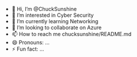 - 👋 Hi, I’m @ChuckSunshine
- 👀 I’m interested in Cyber Security
- 🌱 I’m currently learning Networking
- 💞️ I’m looking to collaborate on Azure
- 📫 How to reach me chucksunshine/README.md
- 😄 Pronouns: ...
- ⚡ Fun fact: ...

<!---
ChuckSunshine/ChuckSunshine is a ✨ special ✨ repository because its `README.md` (this file) appears on your GitHub profile.
You can click the Preview link to take a look at your changes.
--->
